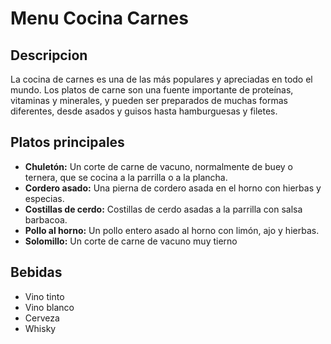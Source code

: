 # Menu Cocina Carnes

## Descripcion
La cocina de carnes es una de las más populares y apreciadas en todo el mundo. Los platos de carne son una fuente importante de proteínas, vitaminas y minerales, y pueden ser preparados de muchas formas diferentes, desde asados y guisos hasta hamburguesas y filetes.

## Platos principales
- **Chuletón:** Un corte de carne de vacuno, normalmente de buey o ternera, que se cocina a la parrilla o a la plancha.
- **Cordero asado:** Una pierna de cordero asada en el horno con hierbas y especias.
- **Costillas de cerdo:** Costillas de cerdo asadas a la parrilla con salsa barbacoa.
- **Pollo al horno:** Un pollo entero asado al horno con limón, ajo y hierbas.
- **Solomillo:** Un corte de carne de vacuno muy tierno

## Bebidas
- Vino tinto
- Vino blanco
- Cerveza
- Whisky